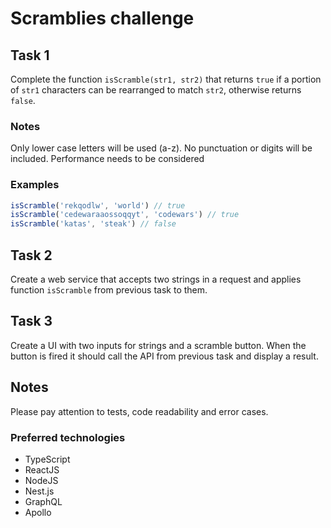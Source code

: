 # Scramblies challenge

## Task 1

Complete the function `isScramble(str1, str2)` that returns `true` if a portion of `str1` characters can be rearranged
 to match `str2`, otherwise returns `false`.

### Notes

Only lower case letters will be used (a-z). No punctuation or digits will be included.
Performance needs to be considered

### Examples

```js
isScramble('rekqodlw', 'world') // true
isScramble('cedewaraaossoqqyt', 'codewars') // true
isScramble('katas', 'steak') // false
```

## Task 2

Create a web service that accepts two strings in a request and applies function `isScramble` from previous task to them.

## Task 3

Create a UI with two inputs for strings and a scramble button. When the button is fired it should call the API from previous task and display a result.

## Notes

Please pay attention to tests, code readability and error cases.

### Preferred technologies

- TypeScript
- ReactJS
- NodeJS
- Nest.js
- GraphQL
- Apollo

<!-- source: https://github.com/digitoohub/fullstack-task/blob/master/README.md -->
